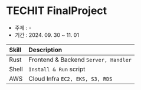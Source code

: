 # TECHIT FinalProject
* 주제 : -  
* 기간 : 2024. 09. 30 ~ 11. 01

| Skill | Description                        |
|:------|:-----------------------------------|
| Rust  | Frontend & Backend `Server, Handler` |
| Shell | `Install & Run` script               |
| AWS   | Cloud Infra `EC2, EKS, S3, RDS`      |